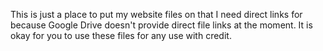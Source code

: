 This is just a place to put my website files on that I need direct links for because Google Drive doesn't provide direct file links at the moment. It is okay for you to use these files for any use with credit.
